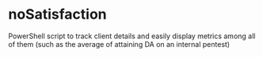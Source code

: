 # noSatisfaction
PowerShell script to track client details and easily display metrics among all of them (such as the average of attaining DA on an internal pentest)
